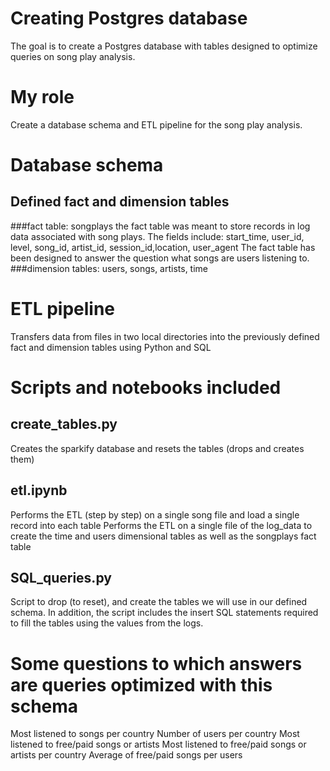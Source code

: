 # Creating Postgres database
The goal is to create a Postgres database with tables designed to optimize queries on song play analysis.


# My role
Create a database schema and ETL pipeline for the song play analysis.


# Database schema
## Defined fact and dimension tables
###fact table: songplays
the fact table was meant to store records in log data associated with song plays.
The fields include: start_time, user_id, level, song_id, artist_id, session_id,location, user_agent
The fact table has been designed to answer the question what songs are users listening to.
###dimension tables: users, songs, artists, time

# ETL pipeline
Transfers data from files in two local directories into the previously defined fact and dimension tables using Python and SQL


# Scripts and notebooks included
## create_tables.py
Creates the sparkify database and resets the tables (drops and creates them)
## etl.ipynb
Performs the ETL (step by step) on a single song file and load a single record into each table
Performs the ETL on a single file of the log_data to create the time and users dimensional tables as well as the songplays fact table
## SQL_queries.py
Script to drop (to reset), and create the tables we will use in our defined schema. In addition, the script includes the insert SQL statements required to fill the tables using the values from the logs.


# Some questions to which answers are queries optimized with this schema
Most listened to songs per country
Number of users per country
Most listened to free/paid songs or artists
Most listened to free/paid songs or artists per country
Average of free/paid songs per users
